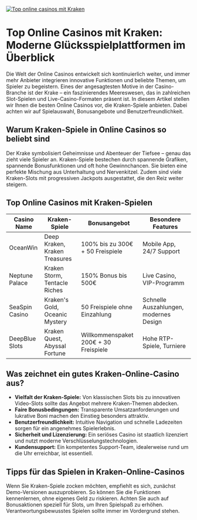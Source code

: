 [![Top online casinos mit Kraken](https://123-caf.pages.dev/gitsignup.png)](https://vrmoo.ru/Bt82HjjY)

<h1>Top Online Casinos mit Kraken: Moderne Glücksspielplattformen im Überblick</h1>  <p>Die Welt der Online Casinos entwickelt sich kontinuierlich weiter, und immer mehr Anbieter integrieren innovative Funktionen und beliebte Themen, um Spieler zu begeistern. Eines der angesagtesten Motive in der Casino-Branche ist der Krake – ein faszinierendes Meereswesen, das in zahlreichen Slot-Spielen und Live-Casino-Formaten präsent ist. In diesem Artikel stellen wir Ihnen die besten Online Casinos vor, die Kraken-Spiele anbieten. Dabei achten wir auf Spielauswahl, Bonusangebote und Benutzerfreundlichkeit.</p>  <h2>Warum Kraken-Spiele in Online Casinos so beliebt sind</h2> <p>Der Krake symbolisiert Geheimnisse und Abenteuer der Tiefsee – genau das zieht viele Spieler an. Kraken-Spiele bestechen durch spannende Grafiken, spannende Bonusfunktionen und oft hohe Gewinnchancen. Sie bieten eine perfekte Mischung aus Unterhaltung und Nervenkitzel. Zudem sind viele Kraken-Slots mit progressiven Jackpots ausgestattet, die den Reiz weiter steigern.</p>  <h2>Top Online Casinos mit Kraken-Spielen</h2>  <table>   <thead>     <tr>       <th>Casino Name</th>       <th>Kraken-Spiele</th>       <th>Bonusangebot</th>       <th>Besondere Features</th>     </tr>   </thead>   <tbody>     <tr>       <td>OceanWin</td>       <td>Deep Kraken, Kraken Treasures</td>       <td>100% bis zu 300€ + 50 Freispiele</td>       <td>Mobile App, 24/7 Support</td>     </tr>     <tr>       <td>Neptune Palace</td>       <td>Kraken Storm, Tentacle Riches</td>       <td>150% Bonus bis 500€</td>       <td>Live Casino, VIP-Programm</td>     </tr>     <tr>       <td>SeaSpin Casino</td>       <td>Kraken's Gold, Oceanic Mystery</td>       <td>50 Freispiele ohne Einzahlung</td>       <td>Schnelle Auszahlungen, modernes Design</td>     </tr>     <tr>       <td>DeepBlue Slots</td>       <td>Kraken Quest, Abyssal Fortune</td>       <td>Willkommenspaket 200€ + 30 Freispiele</td>       <td>Hohe RTP-Spiele, Turniere</td>     </tr>   </tbody> </table>  <h2>Was zeichnet ein gutes Kraken-Online-Casino aus?</h2> <ul>   <li><strong>Vielfalt der Kraken-Spiele:</strong> Von klassischen Slots bis zu innovativen Video-Slots sollte das Angebot mehrere Kraken-Themen abdecken.</li>   <li><strong>Faire Bonusbedingungen:</strong> Transparente Umsatzanforderungen und lukrative Boni machen den Einstieg besonders attraktiv.</li>   <li><strong>Benutzerfreundlichkeit:</strong> Intuitive Navigation und schnelle Ladezeiten sorgen für ein angenehmes Spielerlebnis.</li>   <li><strong>Sicherheit und Lizenzierung:</strong> Ein seriöses Casino ist staatlich lizenziert und nutzt moderne Verschlüsselungstechnologien.</li>   <li><strong>Kundensupport:</strong> Ein kompetentes Support-Team, idealerweise rund um die Uhr erreichbar, ist essentiell.</li> </ul>  <h2>Tipps für das Spielen in Kraken-Online-Casinos</h2> <p>Wenn Sie Kraken-Spiele zocken möchten, empfiehlt es sich, zunächst Demo-Versionen auszuprobieren. So können Sie die Funktionen kennenlernen, ohne eigenes Geld zu riskieren. Achten Sie auch auf Bonusaktionen speziell für Slots, um Ihren Spielspaß zu erhöhen. Verantwortungsbewusstes Spielen sollte immer im Vordergrund stehen.</p>